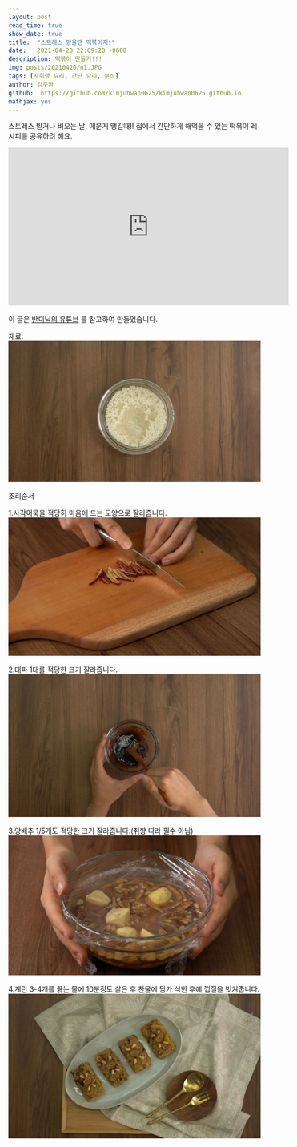 ```yaml
---
layout: post
read_time: true
show_date: true
title:  "스트레스 받을땐 떡볶이지!"
date:   2021-04-20 22:09:20 -0600
description: 떡볶이 만들기!!!
img: posts/20210420/n1.JPG
tags: [자취생 요리, 간단 요리, 분식]
author: 김주환
github:  https://github.com/kimjuhwan0625/kimjuhwan0625.github.io
mathjax: yes
---
```

스트레스 받거나 비오는 날, 매운게 땡길때!! 집에서 간단하게 해먹을 수 있는 떡볶이 레시피를 공유하려 해요.

<iframe width="560" height="315" src="https://www.youtube.com/watch?v=aIgelu5E608" title="YouTube video player" frameborder="0" allow="accelerometer; autoplay; clipboard-write; encrypted-media; gyroscope; picture-in-picture" allowfullscreen></iframe>

이 글은 [반디님의 유튜브](https://www.youtube.com/watch?v=aIgelu5E608) 를 참고하여 만들었습니다. 

재료: 
![n2](./assets\img\posts\20210420\n2.JPG)

조리순서

1.사각어묵을 적당히 마음에 드는 모양으로 잘라줍니다.
![n3](./assets\img\posts\20210420\n3.JPG)

2.대파 1대를 적당한 크기 잘라줍니다.
![n4](./assets\img\posts\20210420\n4.JPG)

3.양배추 1/5개도 적당한 크기 잘라줍니다.(취향 따라 필수 아님)
![n5](./assets\img\posts\20210420\n5.JPG)

4.계란 3-4개를 끓는 물에 10분정도 삶은 후 찬물에 담가 식힌 후에 껍질을 벗겨줍니다.
![n6](./assets\img\posts\20210420\n1.JPG)



